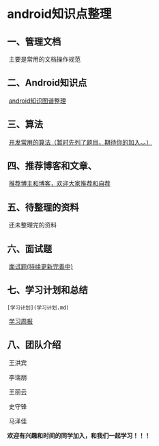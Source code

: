 # android知识点整理

## 一、管理文档

​	主要是常用的文档操作规范

## 二、Android知识点

​	[android知识图谱整理](Android技术点/SUMMARY.md)

## 三、算法

​	[开发常用的算法（暂时先列了题目，期待你的加入。。）](算法/常用算法.md)

## 四、推荐博客和文章、

​         [推荐博主和博客，欢迎大家推荐和自荐](推荐博客和文章/推荐博客和文章.md)

## 五、待整理的资料

​       还未整理完的资料

## 六、面试题

​      [面试题(持续更新完善中)](面试题/面试.md)

## 七、学习计划和总结

 	[学习计划](学习计划.md)

​	[学习周报](学习周报.md)

## 八、团队介绍

​	 王洪宾

​	 李瑞朋

​	王丽云

​	史守锋

​	马泽佳

**欢迎有兴趣和时间的同学加入，和我们一起学习！！！**

